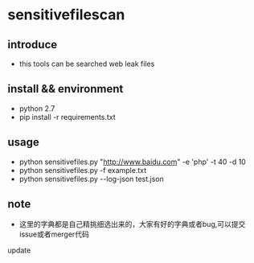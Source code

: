 # sensitivefilescan #

## introduce ##
- this tools can be searched web leak files

## install && environment ##

- python 2.7
- pip install -r requirements.txt

## usage ##

- python sensitivefiles.py "http://www.baidu.com" -e 'php' -t 40 -d 10
- python sensitivefiles.py -f example.txt
- python sensitivefiles.py --log-json test.json

## note ##

- 这里的字典都是自己精挑细选出来的，大家有好的字典或者bug,可以提交issue或者merger代码

update
